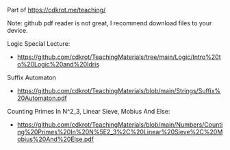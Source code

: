 Part of https://cdkrot.me/teaching/

Note: github pdf reader is not great, I recommend download files to your device.

Logic Special Lecture:
* https://github.com/cdkrot/TeachingMaterials/tree/main/Logic/Intro%20to%20Logic%20and%20Idris

Suffix Automaton
* https://github.com/cdkrot/TeachingMaterials/blob/main/Strings/Suffix%20Automaton.pdf

Counting Primes In N^2_3, Linear Sieve, Mobius And Else:
* https://github.com/cdkrot/TeachingMaterials/blob/main/Numbers/Counting%20Primes%20In%20N%5E2_3%2C%20Linear%20Sieve%2C%20Mobius%20And%20Else.pdf
